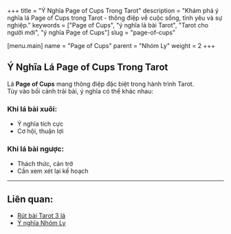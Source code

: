 +++
title = "Ý Nghĩa Page of Cups Trong Tarot"
description = "Khám phá ý nghĩa lá Page of Cups trong Tarot - thông điệp về cuộc sống, tình yêu và sự nghiệp."
keywords = ["Page of Cups", "ý nghĩa lá bài Tarot", "Tarot cho người mới", "ý nghĩa Page of Cups"]
slug = "page-of-cups"

[menu.main]
name = "Page of Cups"
parent = "Nhóm Ly"
weight = 2
+++

## Ý Nghĩa Lá Page of Cups Trong Tarot

Lá **Page of Cups** mang thông điệp đặc biệt trong hành trình Tarot.  
Tùy vào bối cảnh trải bài, ý nghĩa có thể khác nhau:

### Khi lá bài xuôi:
- Ý nghĩa tích cực  
- Cơ hội, thuận lợi  

### Khi lá bài ngược:
- Thách thức, cản trở  
- Cần xem xét lại kế hoạch  

---

## Liên quan:
- [Rút bài Tarot 3 lá](../../)
- [Ý nghĩa Nhóm Ly](../)
